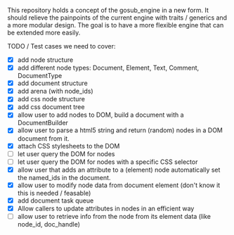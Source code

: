 This repository holds a concept of the gosub_engine in a new form. It should relieve the painpoints of the current 
engine with traits / generics and a more modular design. The goal is to have a more flexible engine that can be
extended more easily.



TODO / Test cases we need to cover:
- [X] add node structure
- [X] add different node types: Document, Element, Text, Comment, DocumentType
- [X] add document structure
- [X] add arena (with node_ids)
- [X] add css node structure
- [X] add css document tree
- [X] allow user to add nodes to DOM, build a document with a DocumentBuilder
- [X] allow user to parse a html5 string and return (random) nodes in a DOM document from it.
- [X] attach CSS stylesheets to the DOM
- [ ] let user query the DOM for nodes
- [ ] let user query the DOM for nodes with a specific CSS selector
- [X] allow user that adds an attribute to a (element) node automatically set the named_ids in the document.
- [X] allow user to modify node data from document element (don't know it this is needed / feasable)
- [X] add document task queue
- [X] Allow callers to update attributes in nodes in an efficient way
- [ ] allow user to retrieve info from the node from its element data (like node_id, doc_handle)
